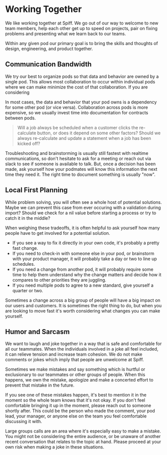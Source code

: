 # Working Together

We like working together at Spiff.
We go out of our way to welcome to new team members, help each other get up to speed on projects, pair on fixing problems and presenting what we learn back to our teams.

Within any given pod our primary goal is to bring the skills and thoughts of design, engineering, and product together.

## Communication Bandwidth

We try our best to organize pods so that data and behavior are owned by a single pod.
This allows most collaboration to occur within individual pods where we can make minimize the cost of that collaboration.
If you are considering

In most cases, the data and behavior that your pod owns is a dependency for some other pod (or vice versa).
Collaboration across pods is more expensive, so we usually invest time into documentation for contracts between pods.

> Will a job always be scheduled when a customer clicks the re-calculate button, or does it depend on some other factors?
> Should we always re-calculate and update a statement when a job has been kicked off?

Troubleshooting and brainstorming is usually still fastest with realtime communications, so don't hesitate to ask for a meeting or reach out via slack to see if someone is available to talk.
But, once a decision has been made, ask yourself how your podmates will know this information the next time they need it.
The right time to document something is usually "now".

## Local First Planning

While problem solving, you will often see a whole host of potential solutions.
Maybe we can prevent this case from ever occuring with a validation during import?
Should we check for a nil value before starting a process or try to catch it in the middle?

When weighing these tradeoffs, it is often helpful to ask yourself how many people have to get involved for a potential solution.

* If you see a way to fix it directly in your own code, it's probably a pretty fast change.
* If you need to check-in with someone else in your pod, or brainstorm with your product manager, it will probably take a day or two to line up schedules.
* If you need a change from another pod, it will probably require some time to help them understand why the change matters and decide how it compares to other priorities they are juggling.
* If you need multiple pods to agree to a new standard, give yourself a quarter or two.

Sometimes a change across a big group of people will have a big impact on our users and customers.
It is sometimes the right thing to do, but when you are looking to move fast it's worth considering what changes you can make yourself.

## Humor and Sarcasm

We want to laugh and joke together in a way that is safe and comfortable for all our teammates.
When the individuals involved in a joke all feel included, it can relieve tension and increase team cohesion.
We do not make comments or jokes which imply that people are unwelcome at Spiff.

Sometimes we make mistakes and say something which is hurtful or exclusionary to our teammates or other groups of people.
When this happens, we own the mistake, apologize and make a concerted effort to prevent that mistake in the future.

If you see one of these mistakes happen, it's best to mention it in the moment so the whole team knows that it's not okay.
If you don't feel comfortable bringing it up in the moment, please reach out to someone shortly after.
This could be the person who made the comment, your pod lead, your manager, or anyone else on the team you feel comfortable discussing it with.

Large groups calls are an area where it's especially easy to make a mistake.
You might not be considering the entire audience, or be unaware of another recent conversation that relates to the topic at hand.
Please proceed at your own risk when making a joke in these situations.